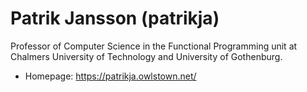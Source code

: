 # Patrik Jansson (patrikja)

Professor of Computer Science in the Functional Programming unit at Chalmers University of Technology and University of Gothenburg.

+ Homepage: https://patrikja.owlstown.net/

